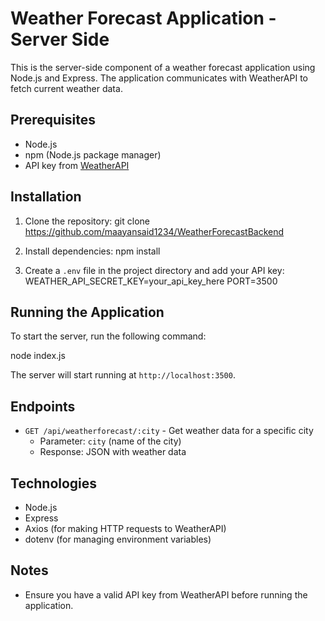 # Weather Forecast Application - Server Side

This is the server-side component of a weather forecast application using Node.js and Express. The application communicates with WeatherAPI to fetch current weather data.

## Prerequisites

- Node.js 
- npm (Node.js package manager)
- API key from [WeatherAPI](https://www.weatherapi.com/)

## Installation

1. Clone the repository:
   git clone https://github.com/maayansaid1234/WeatherForecastBackend
   

2. Install dependencies:
   npm install

3. Create a `.env` file in the project directory and add your API key:
   WEATHER_API_SECRET_KEY=your_api_key_here
   PORT=3500

## Running the Application

To start the server, run the following command:

node index.js

The server will start running at `http://localhost:3500`.

## Endpoints

- `GET /api/weatherforecast/:city` - Get weather data for a specific city
  - Parameter: `city` (name of the city)
  - Response: JSON with weather data

## Technologies

- Node.js
- Express
- Axios (for making HTTP requests to WeatherAPI)
- dotenv (for managing environment variables)

## Notes

- Ensure you have a valid API key from WeatherAPI before running the application.


